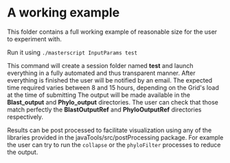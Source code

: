 <h1> A working example </h1>

This folder contains a full working example of reasonable size for the user
to experiment with.

Run it using `./masterscript InputParams test`

This command will create a session folder named <b>test</b> and launch everything 
in a fully automated and thus transparent manner. After everything is finished
the user will be notified by an email. The expected time required varies
between 8 and 15 hours, depending on the Grid's load at the time of submitting
The output will be made available in the <b>Blast_output</b> and <b>Phylo_output</b> 
directories. The user can check that those match perfectly the 
<b>BlastOutputRef</b> and <b>PhyloOutputRef</b> directories respectively.


Results can be post processed to facilitate visualization using any of the
libraries provided in the javaTools/src/postProcessing package. For example 
the user can try to run the `collapse` or the `phyloFilter` processes to 
reduce the output.  

